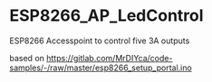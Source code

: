 # ESP8266_AP_LedControl
ESP8266 Accesspoint to control five 3A outputs

based on https://gitlab.com/MrDIYca/code-samples/-/raw/master/esp8266_setup_portal.ino
